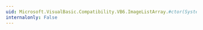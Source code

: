 ```yaml
---
uid: Microsoft.VisualBasic.Compatibility.VB6.ImageListArray.#ctor(System.ComponentModel.IContainer)
internalonly: False
---
```


